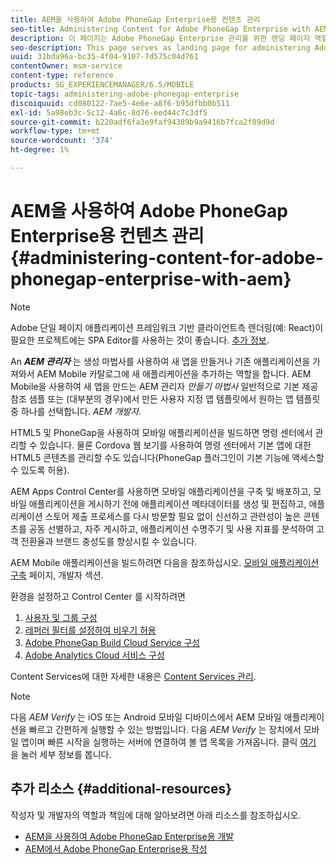 ```yaml
---
title: AEM을 사용하여 Adobe PhoneGap Enterprise용 컨텐츠 관리
seo-title: Administering Content for Adobe PhoneGap Enterprise with AEM
description: 이 페이지는 Adobe PhoneGap Enterprise 관리를 위한 랜딩 페이지 역할을 합니다.
seo-description: This page serves as landing page for administering Adobe PhoneGap Enterprise.
uuid: 31bda96a-bc35-4f04-9107-7d575c04d761
contentOwner: msm-service
content-type: reference
products: SG_EXPERIENCEMANAGER/6.5/MOBILE
topic-tags: administering-adobe-phonegap-enterprise
discoiquuid: cd080122-7ae5-4e6e-a8f6-b95dfbb0b511
exl-id: 5a98eb3c-5c12-4a6c-8d76-eed44c7c3df5
source-git-commit: b220adf6fa3e9faf94389b9a9416b7fca2f89d9d
workflow-type: tm+mt
source-wordcount: '374'
ht-degree: 1%

---
```


# AEM을 사용하여 Adobe PhoneGap Enterprise용 컨텐츠 관리 {#administering-content-for-adobe-phonegap-enterprise-with-aem}

>[!NOTE]
>
>Adobe 단일 페이지 애플리케이션 프레임워크 기반 클라이언트측 렌더링(예: React)이 필요한 프로젝트에는 SPA Editor를 사용하는 것이 좋습니다. [추가 정보](/help/sites-developing/spa-overview.md).

An ***AEM 관리자*** 는 생성 마법사를 사용하여 새 앱을 만들거나 기존 애플리케이션을 가져와서 AEM Mobile 카탈로그에 새 애플리케이션을 추가하는 역할을 합니다. AEM Mobile을 사용하여 새 앱을 만드는 AEM 관리자 *만들기 마법사* 일반적으로 기본 제공 참조 샘플 또는 (대부분의 경우)에서 만든 사용자 지정 앱 템플릿에서 원하는 앱 템플릿 중 하나를 선택합니다. *AEM 개발자.*

HTML5 및 PhoneGap을 사용하여 모바일 애플리케이션을 빌드하면 명령 센터에서 관리할 수 있습니다. 물론 Cordova 웹 보기를 사용하여 명령 센터에서 기본 앱에 대한 HTML5 콘텐츠를 관리할 수도 있습니다(PhoneGap 플러그인이 기본 기능에 액세스할 수 있도록 허용).

AEM Apps Control Center를 사용하면 모바일 애플리케이션을 구축 및 배포하고, 모바일 애플리케이션을 게시하기 전에 애플리케이션 메타데이터를 생성 및 편집하고, 애플리케이션 스토어 제출 프로세스를 다시 방문할 필요 없이 신선하고 관련성이 높은 콘텐츠를 공동 선별하고, 자주 게시하고, 애플리케이션 수명주기 및 사용 지표를 분석하여 고객 전환율과 브랜드 충성도를 향상시킬 수 있습니다.

AEM Mobile 애플리케이션을 빌드하려면 다음을 참조하십시오. [모바일 애플리케이션 구축](/help/mobile/building-app-mobile-phonegap.md) 페이지, 개발자 섹션.

환경을 설정하고 Control Center 를 시작하려면

1. [사용자 및 그룹 구성](/help/mobile/configure-users-groups.md)
1. [레퍼러 필터를 설정하여 비우기 허용](/help/mobile/setting-referrer-filter-empty.md)
1. [Adobe PhoneGap Build Cloud Service 구성](/help/mobile/configure-phonegap-build-cloud.md)
1. [Adobe Analytics Cloud 서비스 구성](/help/mobile/configure-adobe-mobile-cloud-service.md)

Content Services에 대한 자세한 내용은 [Content Services 관리](/help/mobile/developing-content-services.md).

>[!NOTE]
>
>다음 *AEM Verify* 는 iOS 또는 Android 모바일 디바이스에서 AEM 모바일 애플리케이션을 빠르고 간편하게 실행할 수 있는 방법입니다. 다음 *AEM Verify* 는 장치에서 모바일 앱이며 빠른 시작을 실행하는 서버에 연결하여 볼 앱 목록을 가져옵니다. 클릭 [여기](/help/mobile/phonegap-mobile-quickstart.md) 을 눌러 세부 정보를 봅니다.

## 추가 리소스 {#additional-resources}

작성자 및 개발자의 역할과 책임에 대해 알아보려면 아래 리소스를 참조하십시오.

* [AEM을 사용하여 Adobe PhoneGap Enterprise용 개발](/help/mobile/developing-in-phonegap.md)
* [AEM에서 Adobe PhoneGap Enterprise용 작성](/help/mobile/phonegap.md)
